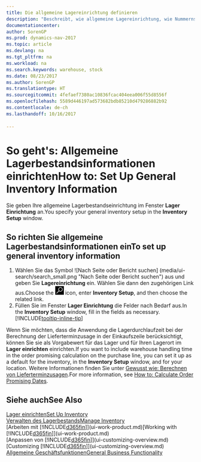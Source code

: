 ```yaml
---
title: Die allgemeine Lagereinrichtung definieren
description: "Beschreibt, wie allgemeine Lagereinrichtung, wie Nummernserien und Lagerorte definiert werden, sodass Sie Ihr Lager und Ihren Vorrat verwalten können."
documentationcenter: 
author: SorenGP
ms.prod: dynamics-nav-2017
ms.topic: article
ms.devlang: na
ms.tgt_pltfrm: na
ms.workload: na
ms.search.keywords: warehouse, stock
ms.date: 08/23/2017
ms.author: SorenGP
ms.translationtype: HT
ms.sourcegitcommit: 4fefaef7380ac10836fcac404eea006f55d8556f
ms.openlocfilehash: 5589d446197ad573682bdb85210d479286882b92
ms.contentlocale: de-ch
ms.lasthandoff: 10/16/2017

---
```

# <a name="how-to-set-up-general-inventory-information"></a><span data-ttu-id="ef856-103">So geht's: Allgemeine Lagerbestandsinformationen einrichten</span><span class="sxs-lookup"><span data-stu-id="ef856-103">How to: Set Up General Inventory Information</span></span>
<span data-ttu-id="ef856-104">Sie geben Ihre allgemeine Lagerbestandseinrichtung im Fenster **Lager Einrichtung** an.</span><span class="sxs-lookup"><span data-stu-id="ef856-104">You specify your general inventory setup in the **Inventory Setup** window.</span></span>

## <a name="to-set-up-general-inventory-information"></a><span data-ttu-id="ef856-105">So richten Sie allgemeine Lagerbestandsinformationen ein</span><span class="sxs-lookup"><span data-stu-id="ef856-105">To set up general inventory information</span></span>
1. <span data-ttu-id="ef856-106">Wählen Sie das Symbol ![Nach Seite oder Bericht suchen] (media/ui-search/search_small.png "Nach Seite oder Bericht suchen") aus und geben Sie **Lagereinrichtung** ein. Wählen Sie dann den zugehörigen Link aus.</span><span class="sxs-lookup"><span data-stu-id="ef856-106">Choose the ![Search for Page or Report](media/ui-search/search_small.png "Search for Page or Report icon") icon, enter **Inventory Setup**, and then choose the related link.</span></span>
2. <span data-ttu-id="ef856-107">Füllen Sie im Fenster **Lager Einrichtung** die Felder nach Bedarf aus.</span><span class="sxs-lookup"><span data-stu-id="ef856-107">In the **Inventory Setup** window, fill in the fields as necessary.</span></span> [!INCLUDE[tooltip-inline-tip](includes/tooltip-inline-tip_md.md)]

<span data-ttu-id="ef856-108">Wenn Sie möchten, dass die Anwendung die Lagerdurchlaufzeit bei der Berechnung der Lieferterminzusage in der Einkaufszeile berücksichtigt, können Sie sie als Vorgabewert für das Lager und für Ihren Lagerort im **Lager einrichten** einrichten.</span><span class="sxs-lookup"><span data-stu-id="ef856-108">If you want to include warehouse handling time in the order promising calculation on the purchase line, you can set it up as a default for the inventory, in the **Inventory Setup** window, and for your location.</span></span> <span data-ttu-id="ef856-109">Weitere Informationen finden Sie unter [Gewusst wie: Berechnen von Lieferterminzusagen](sales-how-to-calculate-order-promising-dates.md).</span><span class="sxs-lookup"><span data-stu-id="ef856-109">For more information, see [How to: Calculate Order Promising Dates](sales-how-to-calculate-order-promising-dates.md).</span></span>  

## <a name="see-also"></a><span data-ttu-id="ef856-110">Siehe auch</span><span class="sxs-lookup"><span data-stu-id="ef856-110">See Also</span></span>
[<span data-ttu-id="ef856-111">Lager einrichten</span><span class="sxs-lookup"><span data-stu-id="ef856-111">Set Up Inventory</span></span>](inventory-setup-inventory.md)  
[<span data-ttu-id="ef856-112">Verwalten des Lagerbestands</span><span class="sxs-lookup"><span data-stu-id="ef856-112">Manage Inventory</span></span>](inventory-manage-inventory.md)  
<span data-ttu-id="ef856-113">[Arbeiten mit [!INCLUDE[d365fin](includes/d365fin_md.md)]](ui-work-product.md)</span><span class="sxs-lookup"><span data-stu-id="ef856-113">[Working with [!INCLUDE[d365fin](includes/d365fin_md.md)]](ui-work-product.md)</span></span>  
<span data-ttu-id="ef856-114">[Anpassen von [!INCLUDE[d365fin](includes/d365fin_md.md)]](ui-customizing-overview.md)</span><span class="sxs-lookup"><span data-stu-id="ef856-114">[Customizing [!INCLUDE[d365fin](includes/d365fin_md.md)]](ui-customizing-overview.md)</span></span>  
[<span data-ttu-id="ef856-115">Allgemeine Geschäftsfunktionen</span><span class="sxs-lookup"><span data-stu-id="ef856-115">General Business Functionality</span></span>](ui-across-business-areas.md)

